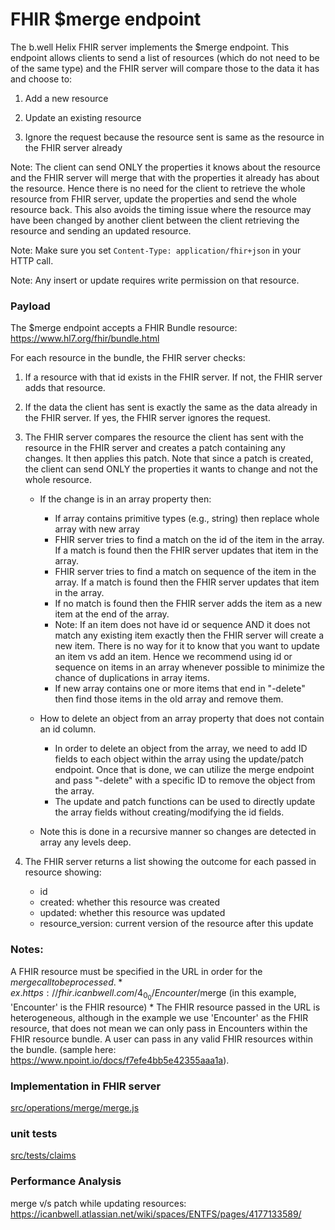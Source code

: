 # FHIR $merge endpoint

The b.well Helix FHIR server implements the $merge endpoint. This endpoint allows clients to send a list of resources (which do not need to be of the same type) and the FHIR server will compare those to the data it has and choose to:

1. Add a new resource
2. Update an existing resource

3. Ignore the request because the resource sent is same as the resource in the FHIR server already

Note: The client can send ONLY the properties it knows about the resource and the FHIR server will merge that with the properties it already has about the resource. Hence there is no need for the client to retrieve the whole resource from FHIR server, update the properties and send the whole resource back. This also avoids the timing issue where the resource may have been changed by another client between the client retrieving the resource and sending an updated resource.

Note: Make sure you set `Content-Type: application/fhir+json` in your HTTP call.

Note: Any insert or update requires write permission on that resource.

### Payload

The $merge endpoint accepts a FHIR Bundle resource: https://www.hl7.org/fhir/bundle.html

For each resource in the bundle, the FHIR server checks:

1. If a resource with that id exists in the FHIR server. If not, the FHIR server adds that resource.
2. If the data the client has sent is exactly the same as the data already in the FHIR server. If yes, the FHIR server ignores the request.
3. The FHIR server compares the resource the client has sent with the resource in the FHIR server and creates a patch containing any changes. It then applies this patch. Note that since a patch is created, the client can send ONLY the properties it wants to change and not the whole resource.

    - If the change is in an array property then:

        - If array contains primitive types (e.g., string) then replace whole array with new array
        - FHIR server tries to find a match on the id of the item in the array. If a match is found then the FHIR server updates that item in the array.
        - FHIR server tries to find a match on sequence of the item in the array. If a match is found then the FHIR server updates that item in the array.
        - If no match is found then the FHIR server adds the item as a new item at the end of the array.
        - Note: If an item does not have id or sequence AND it does not match any existing item exactly then the FHIR server will create a new item. There is no way for it to know that you want to update an item vs add an item. Hence we recommend using id or sequence on items in an array whenever possible to minimize the chance of duplications in array items.
        - If new array contains one or more items that end in "-delete" then find those items in the old array and remove them.

    - How to delete an object from an array property that does not contain an id column.

        - In order to delete an object from the array, we need to add ID fields to each object within the array using the update/patch endpoint. Once that is done, we can utilize the merge endpoint and pass "-delete" with a specific ID to remove the object from the array.
        - The update and patch functions can be used to directly update the array fields without creating/modifying the id fields.

    - Note this is done in a recursive manner so changes are detected in array any levels deep.

4. The FHIR server returns a list showing the outcome for each passed in resource showing:
    - id
    - created: whether this resource was created
    - updated: whether this resource was updated
    - resource_version: current version of the resource after this update

### Notes:

A FHIR resource must be specified in the URL in order for the $merge call to be processed.
    * ex. https://fhir.icanbwell.com/4_0_0/Encounter/$merge (in this example, 'Encounter' is the FHIR resource) \* The FHIR resource passed in the URL is heterogeneous, although in the example we use 'Encounter' as the FHIR resource, that does not mean we can only pass in Encounters within the FHIR resource bundle. A user can pass in any valid FHIR resources within the bundle. (sample here: https://www.npoint.io/docs/f7efe4bb5e42355aaa1a).

### Implementation in FHIR server

[src/operations/merge/merge.js](src/operations/merge/merge.js)

### unit tests

[src/tests/claims](src/tests/claims)

### Performance Analysis

merge v/s patch while updating resources: https://icanbwell.atlassian.net/wiki/spaces/ENTFS/pages/4177133589/

